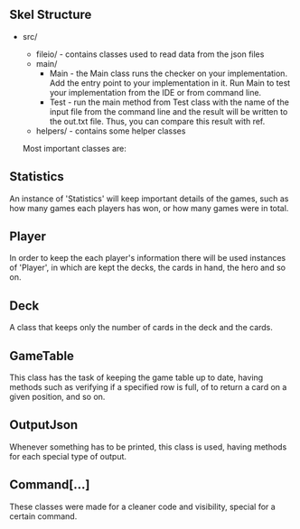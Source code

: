 
## Skel Structure

* src/
  * fileio/ - contains classes used to read data from the json files
  * main/
      * Main - the Main class runs the checker on your implementation. Add the entry point to your implementation in it. Run Main to test your implementation from the IDE or from command line.
      * Test - run the main method from Test class with the name of the input file from the command line and the result will be written
        to the out.txt file. Thus, you can compare this result with ref.
  * helpers/ - contains some helper classes 

  Most important classes are:

## Statistics

An instance of 'Statistics' will keep important details of the games, such as how many games each players has won, or how many games were in total.

## Player

In order to keep the each player's information there will be used instances of 'Player', in which are kept the decks, the cards in hand, the hero and so on.

## Deck

A class that keeps only the number of cards in the deck and the cards.

## GameTable

This class has the task of keeping the game table up to date, having methods such as verifying if a specified row is full, of to return a card on a given position, and so on.

## OutputJson

Whenever something has to be printed, this class is used, having methods for each special type of output.

## Command[...]

These classes were made for a cleaner code and visibility, special for a certain command.

